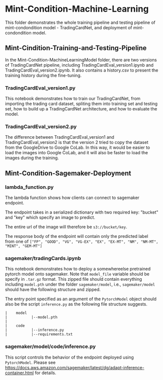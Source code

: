 # Mint-Condition-Machine-Learning

This folder demonstrates the whole training pipeline and testing pipeline of mint-condondition model - TradingCardNet, and deployment of mint-condondition model. 

## Mint-Cindition-Training-and-Testing-Pipeline

In the Mint-Condition-MachineLearningModel folder, there are two versions of TradingCardNet pipeline, including TradingCardEval_version1.ipynb and TradingCardEval_version2.ipynb. It also contains a history.csv to present the training history during the fine-tuning.

### TradingCardEval_version1.py

This notebook demonstrates how to train our TradingCardNet, from importing the trading card dataset, spliting them into training set and testing set, how to build up a TradingCardNet architecture, and how to evaluate the model.

### TradingCardEval_version2.py

The difference between TradingCardEval_version1 and TradingCardEval_version2 is that the version 2 tried to copy the dataset from the GoogleDrive to Google CoLab. In this way, it would be easier to load the images into Google CoLab, and it will also be faster to load the images during the training.

## Mint-Condition-Sagemaker-Deployment

### lambda_function.py

The lambda function shows how clients can connect to sagemaker endpoint. 

The endpoint takes in a serialized dictionary with two required key: "bucket" and "key" which specify an image to predict.

The entire url of the image will therefore be ```s3://bucket/key```. 

The response body of the endpoint will contain only the predicted label from one of ```["FP", "GOOD", "VG", "VG-EX", "EX", "EX-MT", "NM", "NM-MT", "MINT", "GEM-MT"]```

### sagemaker/tradingCards.ipynb

This notebook demonstrates how to deploy a somewhereelse pretrained pytorch model onto sagemaker. Note that ```model_file``` variable should be specify in ```.tar.gz``` format. This zipped file should contain everything including ```model.pth``` under the folder ```sagemaker/model```, i.e., ```sagemaker/model``` should have the following structure and zipped. 

The entry point specified as an argument of the ```PytorchModel``` object should also be the script ```inference.py``` as the following file structure suggests.
```
|    model
|           |--model.pth
|
|    code
|           |--inference.py
|           |--requirements.txt

```

### sagemaker/model/code/inference.py

This script controls the behavior of the endpoint deployed using ```PytorchModel```. Please see https://docs.aws.amazon.com/sagemaker/latest/dg/adapt-inference-container.html for details.

